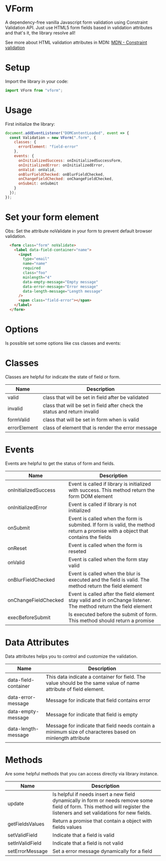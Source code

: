 # VForm

A dependency-free vanilla Javascript form validation using Constraint Validation API.
Just use HTML5 form fields based in validation attributes and that's it, the library resolve all!

See more about HTML validation attributes in MDN:
[MDN - Constraint validation](https://developer.mozilla.org/en-US/docs/Web/Guide/HTML/HTML5/Constraint_validation)

# Setup

Import the library in your code:

```javascript
import VForm from "vform";
```

# Usage

First initialize the library:

```javascript
document.addEventListener("DOMContentLoaded", event => {
  const Validation = new VForm(".form", {
    classes: {
      errorElement: "field-error"
    },
    events: {
      onInitializedSuccess: onInitializedSuccessForm,
      onInitializedError: onInitializedError,
      onValid: onValid,
      onBlurFieldChecked: onBlurFieldChecked,
      onChangeFieldChecked: onChangeFieldChecked,
      onSubmit: onSubmit
    }
  });
});
```

# Set your form element

Obs: Set the attribute noValidate in your form to prevent default browser validation.

```html
  <form class="form" noValidate>
    <label data-field-container="name">
      <input
        type="email"
        name="name"
        required
        class="foo"
        minlength="4"
        data-empty-message="Empty message"
        data-error-message="Error message"
        data-length-message="Length message"
      />
      <span class="field-error"></span>
    </label>
  </form>
```

# Options

Is possible set some options like css classes and events:

# Classes

Classes are helpful for indicate the state of field or form.

| Name         | Description                                                               |
| ------------ | ------------------------------------------------------------------------- |
| valid        | class that will be set in field after be validated                        |
| invalid      | class that will be set in field after check the status and return invalid |
| formValid    | class that will be set in form when is valid                              |
| errorElement | class of element that is render the error message                         |

# Events

Events are helpful to get the status of form and fields.

| Name                 | Description                                                                                                                     |
| -------------------- | ------------------------------------------------------------------------------------------------------------------------------- |
| onInitializedSuccess | Event is called if library is initialized with success. This method return the form DOM element                                 |
| onInitializedError   | Event is called if library is not initialized                                                                                   |
| onSubmit             | Event is called when the form is submited. If form is valid, the method return a promise with a object that contains the fields |
| onReset              | Event is called when the form is reseted                                                                                        |
| onValid              | Event is called when the form stay valid                                                                                        |
| onBlurFieldChecked   | Event is called when the blur is executed and the field is valid. The method return the field element                           |
| onChangeFieldChecked | Event is called after the field element stay valid and in onChange listener. The method return the field element                |
| execBeforeSubmit     | Is executed before the submit of form. This method should return a promise                                                      |

# Data Attributes

Data attributes helps you to control and customize the validation.

| Name                 | Description                                                                                                      |
| -------------------- | ---------------------------------------------------------------------------------------------------------------- |
| data-field-container | This data indicate a container for field. The value should be the same value of name attribute of field element. |
| data-error-message   | Message for indicate that field contains error                                                                   |
| data-empty-message   | Message for indicate that field is empty                                                                         |
| data-length-message  | Message for indicate that field needs contain a minimum size of characteres based on minlength attribute         |

# Methods

Are some helpful methods that you can access directly via library instance.

| Name            | Description                                                                                                                                                                |
| --------------- | -------------------------------------------------------------------------------------------------------------------------------------------------------------------------- |
| update          | Is helpful if needs insert a new field dynamically in form or needs remove some field of form. This method will register the listeners and set validations for new fields. |
| getFieldsValues | Return a promise that contain a object with fields values                                                                                                                  |
| setValidField   | Indicate that a field is valid                                                                                                                                             |
| setInValidField | Indicate that a field is not valid                                                                                                                                         |
| setErrorMessage | Set a error message dynamically for a field                                                                                                                                |
